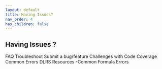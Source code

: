 ```yaml
---
layout: default
title: Having Issues?
nav_order: 4
has_children: false
---
```


## Having Issues ?

FAQ
Troubleshoot
Submit a bug/feature
Challenges with Code Coverage
Common Errors
DLRS Resources
-Common Formula Errors
